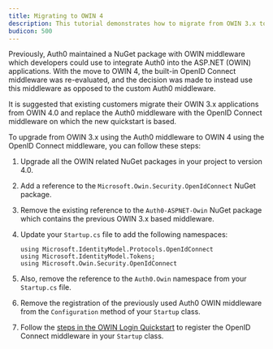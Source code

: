 ```yaml
---
title: Migrating to OWIN 4
description: This tutorial demonstrates how to migrate from OWIN 3.x to OWIN 4.0
budicon: 500
---
```


Previously, Auth0 maintained a NuGet package with OWIN middleware which developers could use to integrate Auth0 into the ASP.NET (OWIN) applications. With the move to OWIN 4, the built-in OpenID Connect middleware was re-evaluated, and the decision was made to instead use this middleware as opposed to the custom Auth0 middleware.

It is suggested that existing customers migrate their OWIN 3.x applications from OWIN 4.0 and replace the Auth0 middleware with the OpenID Connect middleware on which the new quickstart is based.

To upgrade from OWIN 3.x using the Auth0 middleware to OWIN 4 using the OpenID Connect middleware, you can follow these steps:

1. Upgrade all the OWIN related NuGet packages in your project to version 4.0.
1. Add a reference to the `Microsoft.Owin.Security.OpenIdConnect` NuGet package.
1. Remove the existing reference to the `Auth0-ASPNET-Owin` NuGet package which contains the previous OWIN 3.x based middleware.
1. Update your `Startup.cs` file to add the following namespaces:
    
    ```
    using Microsoft.IdentityModel.Protocols.OpenIdConnect
    using Microsoft.IdentityModel.Tokens;
    using Microsoft.Owin.Security.OpenIdConnect
    ```

1. Also, remove the reference to the `Auth0.Owin` namespace from your `Startup.cs` file.
1. Remove the registration of the previously used Auth0 OWIN middleware from the `Configuration` method of your `Startup` class.
1. Follow the [steps in the OWIN Login Quickstart](/quickstart/webapp/aspnet-owin/01-login#install-and-configure-the-openid-connect-middleware) to register the OpenID Connect middleware in your `Startup` class.
